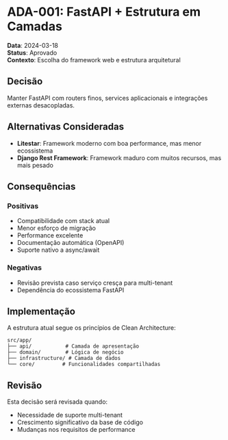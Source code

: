 # ADA-001: FastAPI + Estrutura em Camadas

**Data**: 2024-03-18  
**Status**: Aprovado  
**Contexto**: Escolha do framework web e estrutura arquitetural

## Decisão

Manter FastAPI com routers finos, services aplicacionais e integrações externas desacopladas.

## Alternativas Consideradas

- **Litestar**: Framework moderno com boa performance, mas menor ecossistema
- **Django Rest Framework**: Framework maduro com muitos recursos, mas mais pesado

## Consequências

### Positivas
- Compatibilidade com stack atual
- Menor esforço de migração
- Performance excelente
- Documentação automática (OpenAPI)
- Suporte nativo a async/await

### Negativas
- Revisão prevista caso serviço cresça para multi-tenant
- Dependência do ecossistema FastAPI

## Implementação

A estrutura atual segue os princípios de Clean Architecture:

```
src/app/
├── api/           # Camada de apresentação
├── domain/        # Lógica de negócio
├── infrastructure/ # Camada de dados
└── core/         # Funcionalidades compartilhadas
```

## Revisão

Esta decisão será revisada quando:
- Necessidade de suporte multi-tenant
- Crescimento significativo da base de código
- Mudanças nos requisitos de performance
